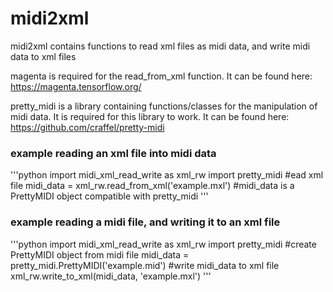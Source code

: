 # midi2xml
midi2xml contains functions to read xml files as midi data, and write midi data to xml files

magenta is required for the read_from_xml function. It can be found here: https://magenta.tensorflow.org/

pretty_midi is a library containing functions/classes for the manipulation of midi data. It is required for this library to work.
It can be found here: https://github.com/craffel/pretty-midi

### example reading an xml file into midi data

'''python
import midi_xml_read_write as xml_rw
import pretty_midi
#ead xml file
midi_data = xml_rw.read_from_xml('example.mxl')
#midi_data is a PrettyMIDI object compatible with pretty_midi
'''

### example reading a midi file, and writing it to an xml file

'''python
import midi_xml_read_write as xml_rw
import pretty_midi
#create PrettyMIDI object from midi file
midi_data = pretty_midi.PrettyMIDI('example.mid')
#write midi_data to xml file
xml_rw.write_to_xml(midi_data, 'example.mxl')
'''